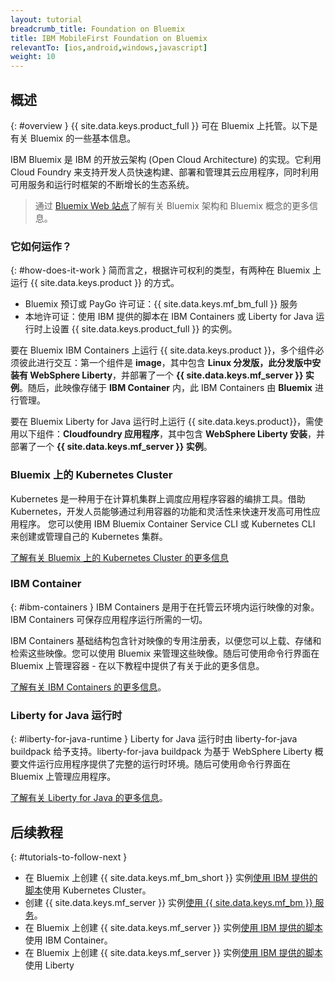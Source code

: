 ```yaml
---
layout: tutorial
breadcrumb_title: Foundation on Bluemix
title: IBM MobileFirst Foundation on Bluemix
relevantTo: [ios,android,windows,javascript]
weight: 10
---
```

<!-- NLS_CHARSET=UTF-8 -->
## 概述
{: #overview }
{{ site.data.keys.product_full }} 可在 Bluemix 上托管。以下是有关 Bluemix 的一些基本信息。

IBM Bluemix 是 IBM 的开放云架构 (Open Cloud Architecture) 的实现。它利用 Cloud Foundry 来支持开发人员快速构建、部署和管理其云应用程序，同时利用可用服务和运行时框架的不断增长的生态系统。

> 通过 [Bluemix Web 站点](https://console.ng.bluemix.net/docs/overview/whatisbluemix.html#bluemixoverview)了解有关 Bluemix 架构和 Bluemix 概念的更多信息。

### 它如何运作？
{: #how-does-it-work }
简而言之，根据许可权利的类型，有两种在 Bluemix 上运行 {{ site.data.keys.product }} 的方式。

* Bluemix 预订或 PayGo 许可证：{{ site.data.keys.mf_bm_full }} 服务
* 本地许可证：使用 IBM 提供的脚本在 IBM Containers 或 Liberty for Java 运行时上设置 {{ site.data.keys.product_full }} 的实例。

要在 Bluemix IBM Containers 上运行 {{ site.data.keys.product }}，多个组件必须彼此进行交互：第一个组件是 **image**，其中包含 **Linux 分发版，此分发版中安装有 WebSphere Liberty**，并部署了一个 **{{ site.data.keys.mf_server }} 实例**。随后，此映像存储于 **IBM Container** 内，此 IBM Containers 由 **Bluemix** 进行管理。

要在 Bluemix Liberty for Java 运行时上运行 {{ site.data.keys.product}}，需使用以下组件：**Cloudfoundry 应用程序**，其中包含 **WebSphere Liberty 安装**，并部署了一个 **{{ site.data.keys.mf_server }} 实例**。

### Bluemix 上的 Kubernetes Cluster
Kubernetes 是一种用于在计算机集群上调度应用程序容器的编排工具。借助 Kubernetes，开发人员能够通过利用容器的功能和灵活性来快速开发高可用性应用程序。
您可以使用 IBM Bluemix Container Service CLI 或 Kubernetes CLI 来创建或管理自己的 Kubernetes 集群。

[了解有关 Bluemix 上的 Kubernetes Cluster 的更多信息](https://console.bluemix.net/docs/containers/cs_tutorials.html#cs_tutorials)

### IBM Container
{: #ibm-containers }
IBM Containers 是用于在托管云环境内运行映像的对象。IBM Containers 可保存应用程序运行所需的一切。

IBM Containers 基础结构包含针对映像的专用注册表，以便您可以上载、存储和检索这些映像。您可以使用 Bluemix 来管理这些映像。随后可使用命令行界面在 Bluemix 上管理容器 - 在以下教程中提供了有关于此的更多信息。

[了解有关 IBM Containers 的更多信息](https://www.ng.bluemix.net/docs/containers/container_index.html)。

### Liberty for Java 运行时
{: #liberty-for-java-runtime }
Liberty for Java 运行时由 liberty-for-java buildpack 给予支持。liberty-for-java buildpack 为基于 WebSphere Liberty 概要文件运行应用程序提供了完整的运行时环境。随后可使用命令行界面在 Bluemix 上管理应用程序。

[了解有关 Liberty for Java 的更多信息](https://new-console.ng.bluemix.net/docs/runtimes/liberty/index.html)。


## 后续教程
{: #tutorials-to-follow-next }

* 在 Bluemix 上创建 {{ site.data.keys.mf_bm_short }} 实例[使用 IBM 提供的脚本](mobilefirst-server-using-kubernetes/)使用 Kubernetes Cluster。
* 创建 {{ site.data.keys.mf_server }} 实例[使用 {{ site.data.keys.mf_bm }} 服务](using-mobile-foundation/)。
* 在 Bluemix 上创建 {{ site.data.keys.mf_server }} 实例[使用 IBM 提供的脚本](mobilefirst-server-using-scripts/)使用 IBM Container。
* 在 Bluemix 上创建 {{ site.data.keys.mf_server }} 实例[使用 IBM 提供的脚本](mobilefirst-server-using-scripts-lbp/)使用 Liberty
